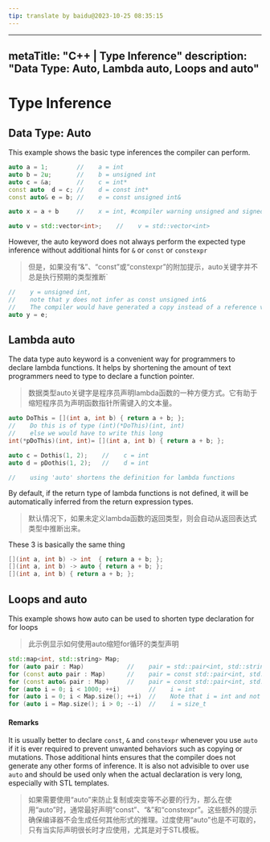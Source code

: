 ```yaml
---
tip: translate by baidu@2023-10-25 08:35:15
---
```

---
metaTitle: "C++ | Type Inference"
description: "Data Type: Auto, Lambda auto, Loops and auto"
---

# Type Inference




## Data Type: Auto


This example shows the basic type inferences the compiler can perform.

```cpp
auto a = 1;        //    a = int
auto b = 2u;       //    b = unsigned int
auto c = &a;       //    c = int*
const auto  d = c; //    d = const int*
const auto& e = b; //    e = const unsigned int& 

auto x = a + b     //    x = int, #compiler warning unsigned and signed

auto v = std::vector<int>;    //    v = std::vector<int>

```


However, the auto keyword does not always perform the expected type inference without additional hints for `&` or `const` or `constexpr`

> 但是，如果没有“&”、“const”或“constexpr”的附加提示，auto关键字并不总是执行预期的类型推断`

```cpp
//    y = unsigned int, 
//    note that y does not infer as const unsigned int&
//    The compiler would have generated a copy instead of a reference value to e or b
auto y = e;    

```



## Lambda auto



The data type auto keyword is a convenient way for programmers to declare lambda functions. It helps by shortening the amount of text programmers need to type to declare a function pointer.

> 数据类型auto关键字是程序员声明lambda函数的一种方便方式。它有助于缩短程序员为声明函数指针所需键入的文本量。

```cpp
auto DoThis = [](int a, int b) { return a + b; };
//    Do this is of type (int)(*DoThis)(int, int)
//    else we would have to write this long
int(*pDoThis)(int, int)= [](int a, int b) { return a + b; };

auto c = Dothis(1, 2);    //    c = int
auto d = pDothis(1, 2);   //    d = int

//    using 'auto' shortens the definition for lambda functions

```


By default, if the return type of lambda functions is not defined, it will be automatically inferred from the return expression types.

> 默认情况下，如果未定义lambda函数的返回类型，则会自动从返回表达式类型中推断出来。

These 3 is basically the same thing

```cpp
[](int a, int b) -> int  { return a + b; };
[](int a, int b) -> auto { return a + b; };
[](int a, int b) { return a + b; };

```



## Loops and auto



This example shows how auto can be used to shorten type declaration for for loops

> 此示例显示如何使用auto缩短for循环的类型声明

```cpp
std::map<int, std::string> Map;
for (auto pair : Map)            //    pair = std::pair<int, std::string>
for (const auto pair : Map)      //    pair = const std::pair<int, std::string>    
for (const auto& pair : Map)     //    pair = const std::pair<int, std::string>&
for (auto i = 0; i < 1000; ++i)        //    i = int
for (auto i = 0; i < Map.size(); ++i)  //    Note that i = int and not size_t
for (auto i = Map.size(); i > 0; --i)  //    i = size_t

```



#### Remarks



It is usually better to declare `const`, `&` and `constexpr` whenever you use `auto` if it is ever required to prevent unwanted behaviors such as copying or mutations. Those additional hints ensures that the compiler does not generate any other forms of inference. It is also not advisible to over use `auto` and should be used only when the actual declaration is very long, especially with STL templates.

> 如果需要使用“auto”来防止复制或突变等不必要的行为，那么在使用“auto”时，通常最好声明“const”、“&”和“constexpr”。这些额外的提示确保编译器不会生成任何其他形式的推理。过度使用“auto”也是不可取的，只有当实际声明很长时才应使用，尤其是对于STL模板。

